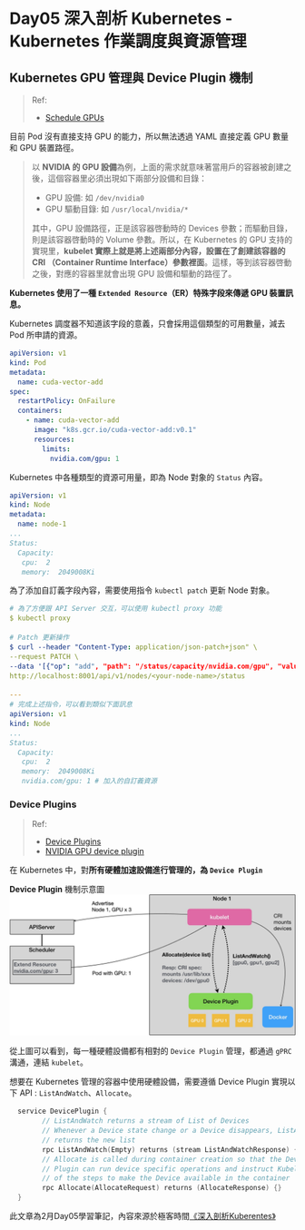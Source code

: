 # Day05 深入剖析 Kubernetes - Kubernetes 作業調度與資源管理

## Kubernetes GPU 管理與 Device Plugin 機制
> Ref:
> - [Schedule GPUs](https://kubernetes.io/docs/tasks/manage-gpus/scheduling-gpus/)
>
目前 Pod 沒有直接支持 GPU 的能力，所以無法透過 YAML 直接定義 GPU 數量和 GPU 裝置路徑。

> 以 **NVIDIA 的 GPU 設備**為例，上面的需求就意味著當用戶的容器被創建之後，這個容器里必須出現如下兩部分設備和目錄：
> 
> - GPU 設備: 如 `/dev/nvidia0`
> - GPU 驅動目錄: 如 `/usr/local/nvidia/*`
>
>其中，GPU 設備路徑，正是該容器啓動時的 Devices 參數；而驅動目錄，則是該容器啓動時的 Volume 參數。所以，在 Kubernetes 的 GPU 支持的實現里，**kubelet 實際上就是將上述兩部分內容，設置在了創建該容器的 CRI （Container Runtime Interface）參數裡面**。這樣，等到該容器啓動之後，對應的容器里就會出現 GPU 設備和驅動的路徑了。

**Kubernetes 使用了一種 `Extended Resource`（ER）特殊字段來傳遞 GPU 裝置訊息。**

Kubernetes 調度器不知道該字段的意義，只會採用這個類型的可用數量，減去 Pod 所申請的資源。
```yaml
apiVersion: v1
kind: Pod
metadata:
  name: cuda-vector-add
spec:
  restartPolicy: OnFailure
  containers:
    - name: cuda-vector-add
      image: "k8s.gcr.io/cuda-vector-add:v0.1"
      resources:
        limits:
          nvidia.com/gpu: 1
```

Kubernetes 中各種類型的資源可用量，即為 Node 對象的 `Status` 內容。
```yaml
apiVersion: v1
kind: Node
metadata:
  name: node-1
...
Status:
  Capacity:
   cpu:  2
   memory:  2049008Ki
```

為了添加自訂義字段內容，需要使用指令 `kubectl patch` 更新 Node 對象。
```yaml
# 為了方便跟 API Server 交互，可以使用 kubectl proxy 功能
$ kubectl proxy

# Patch 更新操作
$ curl --header "Content-Type: application/json-patch+json" \
--request PATCH \
--data '[{"op": "add", "path": "/status/capacity/nvidia.com/gpu", "value": "1"}]' \
http://localhost:8001/api/v1/nodes/<your-node-name>/status

---
# 完成上述指令，可以看到類似下面訊息
apiVersion: v1
kind: Node
...
Status:
  Capacity:
   cpu:  2
   memory:  2049008Ki
   nvidia.com/gpu: 1 # 加入的自訂義資源
``` 

### Device Plugins
> Ref:
> - [Device Plugins](https://kubernetes.io/docs/concepts/extend-kubernetes/compute-storage-net/device-plugins/)
> - [NVIDIA GPU device plugin](https://github.com/NVIDIA/k8s-device-plugin)

在 Kubernetes 中，對**所有硬體加速設備進行管理的，為 `Device Plugin`**

**Device Plugin** 機制示意圖
![](media/16760406927626/16760437618825.jpg)

從上圖可以看到，每一種硬體設備都有相對的 `Device Plugin` 管理，都通過 `gPRC` 溝通，連結 `kubelet`。

想要在 Kubernetes 管理的容器中使用硬體設備，需要遵循 Device Plugin 實現以下 API : `ListAndWatch`、`Allocate`。
```go
  service DevicePlugin {
        // ListAndWatch returns a stream of List of Devices
        // Whenever a Device state change or a Device disappears, ListAndWatch
        // returns the new list
        rpc ListAndWatch(Empty) returns (stream ListAndWatchResponse) {}
        // Allocate is called during container creation so that the Device
        // Plugin can run device specific operations and instruct Kubelet
        // of the steps to make the Device available in the container
        rpc Allocate(AllocateRequest) returns (AllocateResponse) {}
  }
```

此文章為2月Day05學習筆記，內容來源於極客時間[《深入剖析Kuberentes》](https://time.geekbang.org/column/article/70876)
